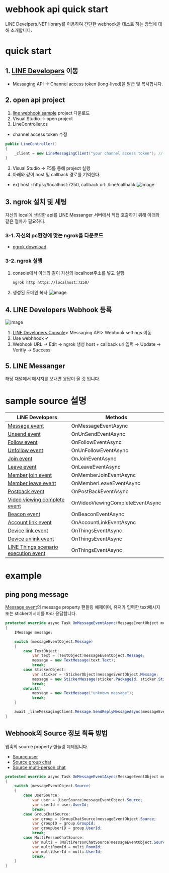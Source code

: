 ﻿# webhook api quick start
LINE Develpers.NET library를 이용하여 간단한 webhook을 테스트 하는 방법에 대해 소개합니다.

# quick start
## 1. [LINE Developers](https://developers.line.biz/console/) 이동
* Messaging API → Channel access token (long-lived)을 발급 및 복사합니다.

## 2. open api project
1. [line webhook sample](https://github.com/charles96/LineDevelopers.Net/tree/master/Src/LineDevelopers.Webhook.Sample) project 다운로드
2. Visual Studio → open project
3. LineController.cs
  * channel access token 수정
  ```csharp
  public LineController()
  {
      _client = new LineMessagingClient("your channel access token"); //수정
  }
  ```
3. Visual Studio → F5를 통해 project 실행 
4. 아래와 같이 host 및 callback 경로를 기억한다.  
  * ex) host : https://localhost:7250, callback url: /line/callback
  ![image](https://github.com/charles96/LineDevelopers.Net/blob/master/Assets/swagger.png?raw=true)

## 3. ngrok 설치 및 세팅
자신의 local에 생성한 api를 LINE Messanger 서버에서 직접 호출하기 위해 아래와 같은 절차가 필요하다.
### 3-1. 자신의 pc환경에 맞는 ngrok을 다운로드
  * [ngrok download](https://ngrok.com/download)
### 3-2. ngrok 실행
1. console에서 아래와 같이 자신의 localhost주소를 넣고 실행
    ```console
    ngrok http https://localhost:7250/
    ```
2. 생성된 도메인 복사
![image](https://github.com/charles96/LineDevelopers.Net/blob/master/Assets/ngrok_run.png?raw=true)

## 4. LINE Developers Webhook 등록
![image](https://github.com/charles96/LineDevelopers.Net/blob/master/Assets/line_webhook.png?raw=true)

1. [LINE Developers Console](https://developers.line.biz/console/)> Messaging API> Webhook settings 이동
2. Use webhhook ✔
3. Webhook URL → Edit → ngrok 생성 host + callback url 입력 → Update → Verifiy → Success

## 5. LINE Messanger
해당 채널에서 메시지를 보내면 응답이 올 것 입니다.

# sample source 설명
|LINE Developers|Methods|
|---|---|
|[Message event](https://developers.line.biz/en/reference/messaging-api/#message-event)|OnMessageEventAsync|
|[Unsend event](https://developers.line.biz/en/reference/messaging-api/#unsend-event)|OnUnSendEventAsync|
|[Follow event](https://developers.line.biz/en/reference/messaging-api/#follow-event)|OnFollowEventAsync|
|[Unfollow event](https://developers.line.biz/en/reference/messaging-api/#unfollow-event)|OnUnFollowEventAsync|
|[Join event](https://developers.line.biz/en/reference/messaging-api/#join-event)|OnJoinEventAsync|
|[Leave event](https://developers.line.biz/en/reference/messaging-api/#leave-event)|OnLeaveEventAsync|
|[Member join event](https://developers.line.biz/en/reference/messaging-api/#member-joined-event)|OnMemberJoinEventAsync|
|[Member leave event](https://developers.line.biz/en/reference/messaging-api/#member-left-event)|OnMemberLeaveEventAsync|
|[Postback event](https://developers.line.biz/en/reference/messaging-api/#postback-event)|OnPostBackEventAsync|
|[Video viewing complete event](https://developers.line.biz/en/reference/messaging-api/#video-viewing-complete)|OnVideoViewingCompleteEventAsync|
|[Beacon event](https://developers.line.biz/en/reference/messaging-api/#beacon-event)|OnBeaconEventAsync|
|[Account link event](https://developers.line.biz/en/reference/messaging-api/#account-link-event)|OnAccountLinkEventAsync|
|[Device link event](https://developers.line.biz/en/reference/messaging-api/#device-link-event)|OnThingsEventAsync|
|[Device unlink event](https://developers.line.biz/en/reference/messaging-api/#device-unlink-event)|OnThingsEventAsync|
|[LINE Things scenario execution event](https://developers.line.biz/en/reference/messaging-api/#scenario-result-event)|OnThingsEventAsync|

# example
## ping pong message
[Message event](https://developers.line.biz/en/reference/messaging-api/#message-event)의 message property 핸들링 예제이며, 유저가 입력한 text메시지 또는 sticker메시지를 따라 응답합니다.

```csharp
protected override async Task OnMessageEventAsync(MessageEventObject messageEventObject)
{
    IMessage message;

    switch (messageEventObject.Message)
    {
        case TextObject:
            var text = (TextObject)messageEventObject.Message;
            message = new TextMessage(text.Text);
            break;
        case StickerObject:
            var sticker = (StickerObject)messageEventObject.Message;
            message = new StickerMessage(sticker.PackageId, sticker.StickerId);
            break;
        default:
            message = new TextMessage("unknown message");
            break;
    }

    await _lineMessagingClient.Message.SendReplyMessageAsync(messageEventObject.ReplyToken, message);
}
```
## Webhook의 Source 정보 획득 방법
웹훅의 source property 핸들링 예제입니다.
* [Source user](https://developers.line.biz/en/reference/messaging-api/#source-user)
* [Source group chat](https://developers.line.biz/en/reference/messaging-api/#source-group)
* [Source multi-person chat](https://developers.line.biz/en/reference/messaging-api/#source-room)

```csharp
protected override async Task OnMessageEventAsync(MessageEventObject messageEventObject)
{
    switch (messageEventObject.Source)
    {
        case UserSource:
            var user = (UserSource)messageEventObject.Source;
            var userId = user.UserId;
            break;
        case GroupChatSource:
            var group = (GroupChatSource)messageEventObject.Source;
            var groupID = group.GroupId;
            var groupUserID = group.UserId;
            break;
        case MultiPersonChatSource:
            var multi = (MultiPersonChatSource)messageEventObject.Source;
            var multiRoomId = multi.RoomId;
            var multiUserId = multi.UserId;
            break;
    }
}
```
